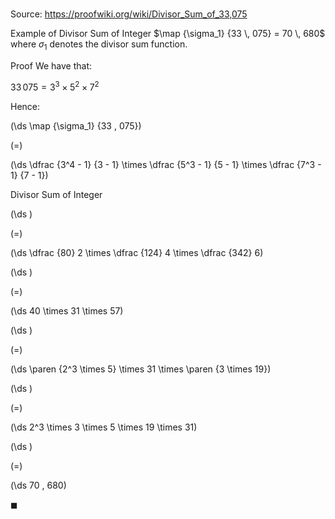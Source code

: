 # 

Source: https://proofwiki.org/wiki/Divisor_Sum_of_33,075

Example of Divisor Sum of Integer
$\map {\sigma_1} {33 \, 075} = 70 \, 680$
where $\sigma_1$ denotes the divisor sum function.


Proof
We have that:

$33 \, 075 = 3^3 \times 5^2 \times 7^2$

Hence:














\(\ds \map {\sigma_1} {33 \, 075}\)

\(=\)







\(\ds \dfrac {3^4 - 1} {3 - 1} \times \dfrac {5^3 - 1} {5 - 1} \times \dfrac {7^3 - 1} {7 - 1}\)





Divisor Sum of Integer














\(\ds \)

\(=\)







\(\ds \dfrac {80} 2 \times \dfrac {124} 4 \times \dfrac {342} 6\)




















\(\ds \)

\(=\)







\(\ds 40 \times 31 \times 57\)




















\(\ds \)

\(=\)







\(\ds \paren {2^3 \times 5} \times 31 \times \paren {3 \times 19}\)




















\(\ds \)

\(=\)







\(\ds 2^3 \times 3 \times 5 \times 19 \times 31\)




















\(\ds \)

\(=\)







\(\ds 70 \, 680\)









$\blacksquare$





